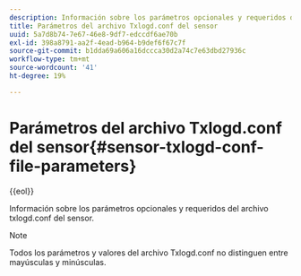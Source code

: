 ```yaml
---
description: Información sobre los parámetros opcionales y requeridos del archivo txlogd.conf del sensor.
title: Parámetros del archivo Txlogd.conf del sensor
uuid: 5a7d8b74-7e67-46e8-9df7-edccdf6ae70b
exl-id: 398a8791-aa2f-4ead-b964-b9def6f67c7f
source-git-commit: b1dda69a606a16dccca30d2a74c7e63dbd27936c
workflow-type: tm+mt
source-wordcount: '41'
ht-degree: 19%

---
```


# Parámetros del archivo Txlogd.conf del sensor{#sensor-txlogd-conf-file-parameters}

{{eol}}

Información sobre los parámetros opcionales y requeridos del archivo txlogd.conf del sensor.

>[!NOTE]
>
>Todos los parámetros y valores del archivo Txlogd.conf no distinguen entre mayúsculas y minúsculas.
